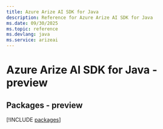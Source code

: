 ```yaml
---
title: Azure Arize AI SDK for Java
description: Reference for Azure Arize AI SDK for Java
ms.date: 09/30/2025
ms.topic: reference
ms.devlang: java
ms.service: arizeai
---
```

# Azure Arize AI SDK for Java - preview
## Packages - preview
[!INCLUDE [packages](arize-ai-index.md)]